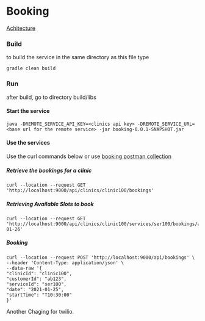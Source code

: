# Booking
[Achitecture](doc/README.md)
### Build
to build the service in the same directory as this file type
```
gradle clean build
```
### Run
after build, go to directory build/libs
#### Start the service
```
java -DREMOTE_SERVICE_API_KEY=<clinics api key> -DREMOTE_SERVICE_URL=<base url for the remote service> -jar booking-0.0.1-SNAPSHOT.jar
```
#### Use the services
Use the curl commands below or use [booking postman collection](doc/Booking.postman_collection.json)
##### Retrieve the bookings for a clinic
```
curl --location --request GET 'http://localhost:9000/api/clinics/clinic100/bookings' 
```
##### Retrieving Available Slots to book
```
curl --location --request GET 'http://localhost:9000/api/clinics/clinic100/services/ser100/bookings/available/2021-01-26'
```
##### Booking 
```
curl --location --request POST 'http://localhost:9000/api/bookings' \
--header 'Content-Type: application/json' \
--data-raw '{
"clinicId": "clinic100",
"customerId": "ab123",
"serviceId": "ser100",
"date": "2021-01-25",
"startTime": "T10:30:00"
}'
```


Another Chaging for twilio.
